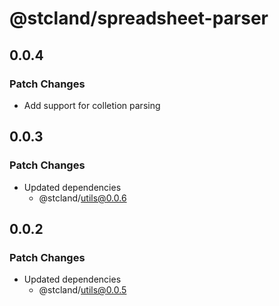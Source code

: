 # @stcland/spreadsheet-parser

## 0.0.4

### Patch Changes

- Add support for colletion parsing

## 0.0.3

### Patch Changes

- Updated dependencies
  - @stcland/utils@0.0.6

## 0.0.2

### Patch Changes

- Updated dependencies
  - @stcland/utils@0.0.5
